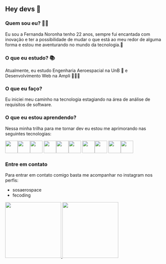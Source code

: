 ## Hey devs 👋
  ### Quem sou eu? 👩🏻
  Eu sou a Fernanda Noronha tenho 22 anos, sempre fui encantada com inovação e ter a possibilidade de mudar o que está ao meu redor de alguma forma e estou me aventurando no mundo da tecnologia.🥰
  ### O que eu estudo? 📚
  Atualmente, eu estudo Engenharia Aeroespacial na UnB 🚀 e Desenvolvimento Web na Ampli 👩🏻‍💻
  ### O que eu faço?
  Eu iniciei meu caminho na tecnologia estagiando na área de análise de requisitos de software.
  ### O que eu estou aprendendo?
  Nessa minha trilha para me tornar dev eu estou me aprimorando nas seguintes tecnologias:

  <img loading="lazy" src="https://cdn.jsdelivr.net/gh/devicons/devicon/icons/git/git-original.svg" width="40" height="40"/><img loading="lazy" src="https://cdn.jsdelivr.net/gh/devicons/devicon/icons/html5/html5-plain.svg" width="40" height="40"/><img loading="lazy" src="https://cdn.jsdelivr.net/gh/devicons/devicon/icons/css3/css3-original.svg" width="40" height="40"/>
  <img loading="lazy" src="https://cdn.jsdelivr.net/gh/devicons/devicon/icons/bootstrap/bootstrap-plain.svg" width="40" height="40"/><img loading="lazy" src="https://cdn.jsdelivr.net/gh/devicons/devicon/icons/javascript/javascript-plain.svg" width="40" height="40"/><img loading="lazy" src="https://cdn.jsdelivr.net/gh/devicons/devicon/icons/jquery/jquery-plain.svg" width="40" height="40"/>
  <img loading="lazy" src="https://cdn.jsdelivr.net/gh/devicons/devicon/icons/python/python-original.svg" width="40" height="40"/><img loading="lazy" src="https://cdn.jsdelivr.net/gh/devicons/devicon/icons/django/django-plain-wordmark.svg" width="40" height="40"/>
  <img loading="lazy" src="https://cdn.jsdelivr.net/gh/devicons/devicon/icons/c/c-original.svg" width="40" height="40"/><img loading="lazy" src="https://www.php.net/images/logos/new-php-logo.svg" width="40" height="40"/>  
  
          

  ### Entre em contato
  Para entrar em contato comigo basta me acompanhar no instagram nos perfis:
  - sosaerospace
  - fecoding

<div>
<a href="https://github.com/seu-usuário-aqui">
<img loading="lazy" height="180em" src="https://github-readme-stats.vercel.app/api/top-langs/?username=fernoronhacoelho&layout=compact&langs_count=7&theme=dracula"/>
<img loading="lazy" height="180em" src="https://github-readme-stats.vercel.app/api?username=fernoronhacoelho&show_icons=true&theme=dracula&include_all_commits=true&count_private=true"/>
</div>
  
<!--
**fernoronhacoelho/fernoronhacoelho** is a ✨ _special_ ✨ repository because its `README.md` (this file) appears on your GitHub profile.

Here are some ideas to get you started:

- 🔭 I’m currently working on ...
- 🌱 I’m currently learning ...
- 👯 I’m looking to collaborate on ...
- 🤔 I’m looking for help with ...
- 💬 Ask me about ...
- 📫 How to reach me: ...
- 😄 Pronouns: ...
- ⚡ Fun fact: ...
-->
